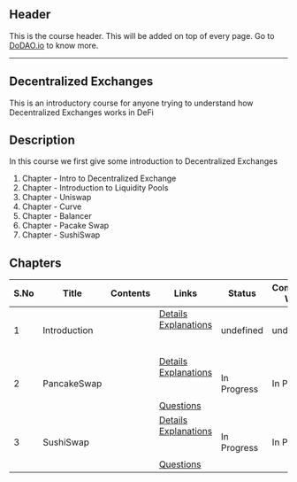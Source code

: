 ## Header
This is the course header. This will be added on top of every page. Go to [DoDAO.io](https://www.dodao.io) to know more.

 ---

 ## Decentralized Exchanges
 This is an introductory course for anyone trying to understand how Decentralized Exchanges works in DeFi

 
 ## Description
 In this course we first give some introduction to Decentralized Exchanges
1) Chapter - Intro to Decentralized Exchange 
2) Chapter - Introduction to Liquidity Pools 
3) Chapter - Uniswap 
4) Chapter - Curve 
5) Chapter - Balancer 
6) Chapter - Pacake Swap 
7) Chapter - SushiSwap
 
 ## Chapters
 
 | S.No        | Title       | Contents   | Links      | Status      | Completion Week |
 | ----------- | ----------- |----------- |----------- | ----------- | ----------- |
 | 1      | Introduction | | [Details](generated/topics/introduction.md) <br/> [Explanations](generated/explanations/introduction.md) <br/>  <br/>  <br/>  | undefined | undefined |
 | 2      | PancakeSwap | | [Details](generated/topics/pancakeswap.md) <br/> [Explanations](generated/explanations/pancakeswap.md) <br/>  <br/>  <br/> [Questions](generated/questions/pancakeswap.md) | In Progress | In Progress |
 | 3      | SushiSwap | | [Details](generated/topics/sushiswap.md) <br/> [Explanations](generated/explanations/sushiswap.md) <br/>  <br/>  <br/> [Questions](generated/questions/sushiswap.md) | In Progress | In Progress | 
